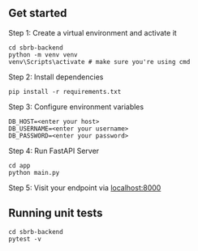 ## Get started

Step 1: Create a virtual environment and activate it

```
cd sbrb-backend
python -m venv venv
venv\Scripts\activate # make sure you're using cmd
```

Step 2: Install dependencies

```
pip install -r requirements.txt
```

Step 3: Configure environment variables

```
DB_HOST=<enter your host>
DB_USERNAME=<enter your username>
DB_PASSWORD=<enter your password>
```

Step 4: Run FastAPI Server

```
cd app
python main.py
```

Step 5: Visit your endpoint via [localhost:8000](http://localhost:8000/)

## Running unit tests

```
cd sbrb-backend
pytest -v
```

